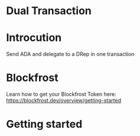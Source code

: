 # Dual Transaction

# Introcution 
Send ADA and delegate to a DRep in one transaction

# Blockfrost
Learn how to get your Blockfrost Token here: https://blockfrost.dev/overview/getting-started

# Getting started 

